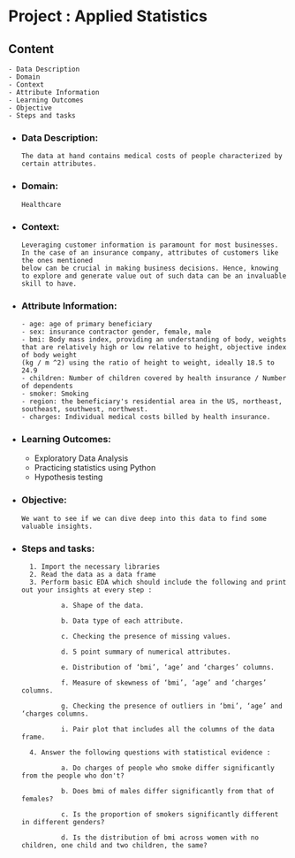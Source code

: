 # Project : Applied Statistics

## Content 

	- Data Description	
	- Domain
	- Context
	- Attribute Information
	- Learning Outcomes
	- Objective
	- Steps and tasks
	
- ### Data Description: 	
	  The data at hand contains medical costs of people characterized by certain attributes.
	  
- ### Domain:

      Healthcare

- ### Context:

	  Leveraging customer information is paramount for most businesses. In the case of an insurance company, attributes of customers like the ones mentioned
      below can be crucial in making business decisions. Hence, knowing to explore and generate value out of such data can be an invaluable skill to have.

- ### Attribute Information:

	  - age: age of primary beneficiary  
      - sex: insurance contractor gender, female, male  
      - bmi: Body mass index, providing an understanding of body, weights that are relatively high or low relative to height, objective index of body weight 
	  (kg / m ^2) using the ratio of height to weight, ideally 18.5 to 24.9 
	  - children: Number of children covered by health insurance / Number of dependents
	  - smoker: Smoking
      - region: the beneficiary's residential area in the US, northeast, southeast, southwest, northwest.
      - charges: Individual medical costs billed by health insurance.
	  
- ### Learning Outcomes:

	- Exploratory Data Analysis
    - Practicing statistics using Python
    - Hypothesis testing
	
- ### Objective:

      We want to see if we can dive deep into this data to find some valuable insights.
	  
- ### Steps and tasks:

		1. Import the necessary libraries 
		2. Read the data as a data frame 
		3. Perform basic EDA which should include the following and print out your insights at every step :
		
				a. Shape of the data.
				
				b. Data type of each attribute. 
				
				c. Checking the presence of missing values.
				
				d. 5 point summary of numerical attributes.
				
				e. Distribution of ‘bmi’, ‘age’ and ‘charges’ columns.
				
				f. Measure of skewness of ‘bmi’, ‘age’ and ‘charges’ columns. 
				
				g. Checking the presence of outliers in ‘bmi’, ‘age’ and ‘charges columns.
				
				i. Pair plot that includes all the columns of the data frame. 
				
		4. Answer the following questions with statistical evidence : 
		
				a. Do charges of people who smoke differ significantly from the people who don't? 
				
				b. Does bmi of males differ significantly from that of females?
				
				c. Is the proportion of smokers significantly different in different genders?
				
				d. Is the distribution of bmi across women with no children, one child and two children, the same? 
